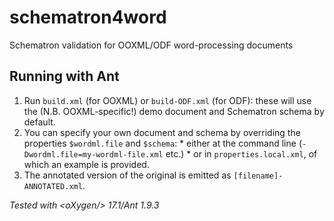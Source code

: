 # schematron4word
Schematron validation for OOXML/ODF word-processing documents

## Running with Ant
1. Run `build.xml` (for OOXML) or `build-ODF.xml` (for ODF): these will use the (N.B. OOXML-specific!) demo document and Schematron schema by default.
  1. You can specify your own document and schema by overriding the properties `$wordml.file` and `$schema`:
    * either at the command line (`-Dwordml.file=my-wordml-file.xml` etc.)
    * or in `properties.local.xml`, of which an example is provided.
1. The annotated version of the original is emitted as `[filename]-ANNOTATED.xml`.

_Tested with \<oXygen/> 17.1/Ant 1.9.3_
